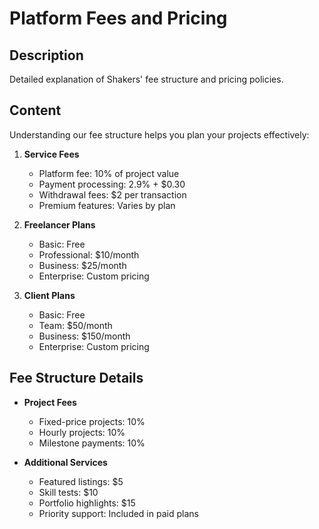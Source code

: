 # Platform Fees and Pricing

## Description
Detailed explanation of Shakers' fee structure and pricing policies.

## Content
Understanding our fee structure helps you plan your projects effectively:

1. **Service Fees**
   - Platform fee: 10% of project value
   - Payment processing: 2.9% + $0.30
   - Withdrawal fees: $2 per transaction
   - Premium features: Varies by plan

2. **Freelancer Plans**
   - Basic: Free
   - Professional: $10/month
   - Business: $25/month
   - Enterprise: Custom pricing

3. **Client Plans**
   - Basic: Free
   - Team: $50/month
   - Business: $150/month
   - Enterprise: Custom pricing

## Fee Structure Details
- **Project Fees**
  - Fixed-price projects: 10%
  - Hourly projects: 10%
  - Milestone payments: 10%

- **Additional Services**
  - Featured listings: $5
  - Skill tests: $10
  - Portfolio highlights: $15
  - Priority support: Included in paid plans
